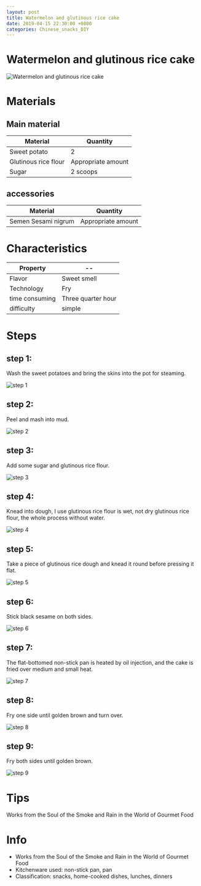 ```yaml
---
layout: post
title: Watermelon and glutinous rice cake
date: 2019-04-15 22:30:00 +0800
categories: Chinese_snacks_DIY
---
```


# Watermelon and glutinous rice cake

![Watermelon and glutinous rice cake]({{site.baseurl}}/img/418839/418839.jpg)

# Materials


## Main material

Material|Quantity
--|--
Sweet potato|2
Glutinous rice flour|Appropriate amount
Sugar|2 scoops

## accessories

Material|Quantity
--|--
Semen Sesami nigrum|Appropriate amount

# Characteristics

Property|--
--|--
Flavor|Sweet smell
Technology|Fry
time consuming|Three quarter hour
difficulty|simple

# Steps

## step 1:

Wash the sweet potatoes and bring the skins into the pot for steaming.

![step 1]({{site.baseurl}}/img/418839/1.jpg)

## step 2:

Peel and mash into mud.

![step 2]({{site.baseurl}}/img/418839/2.jpg)

## step 3:

Add some sugar and glutinous rice flour.

![step 3]({{site.baseurl}}/img/418839/3.jpg)

## step 4:

Knead into dough, I use glutinous rice flour is wet, not dry glutinous rice flour, the whole process without water.

![step 4]({{site.baseurl}}/img/418839/4.jpg)

## step 5:

Take a piece of glutinous rice dough and knead it round before pressing it flat.

![step 5]({{site.baseurl}}/img/418839/5.jpg)

## step 6:

Stick black sesame on both sides.

![step 6]({{site.baseurl}}/img/418839/6.jpg)

## step 7:

The flat-bottomed non-stick pan is heated by oil injection, and the cake is fried over medium and small heat.

![step 7]({{site.baseurl}}/img/418839/7.jpg)

## step 8:

Fry one side until golden brown and turn over.

![step 8]({{site.baseurl}}/img/418839/8.jpg)

## step 9:

Fry both sides until golden brown.

![step 9]({{site.baseurl}}/img/418839/9.jpg)

# Tips

Works from the Soul of the Smoke and Rain in the World of Gourmet Food

# Info

- Works from the Soul of the Smoke and Rain in the World of Gourmet Food
- Kitchenware used: non-stick pan, pan
- Classification: snacks, home-cooked dishes, lunches, dinners